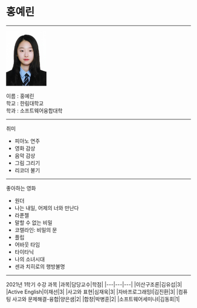 # 홍예린
-----
<img src=yerin.jpeg height=150 widht=150>

이름 : 홍예린     
학교 : 한림대학교        
학과 : 소프트웨어융합대학   

-----
취미
* 피아노 연주
* 영화 감상
* 음악 감상
* 그림 그리기
* 리코더 불기

-----
좋아하는 영화
* 원더
* 나는 내일, 어제의 너와 만난다
* 라푼젤
* 말할 수 없는 비밀
* 코렐라인: 비밀의 문
* 플립
* 어바웃 타임
* 타이타닉
* 나의 소녀시대
* 센과 치히로의 행방불명

-----
2021년 1학기 수강 과목
|과목|담당교수|학점|
|---|---|---|
|이산구조론|김유섭|3|
|Active English|이재선|3|
|사고와 표현|심재욱|3|
|자바프로그래밍I|김진환|3|
|컴퓨팅 사고와 문제해결-융합|양은샘|2|
|합창|박병훈|2|
|소프트웨어세미나I|김동회|1|



